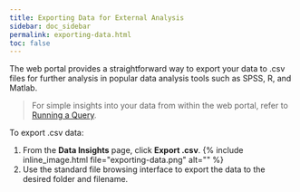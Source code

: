 ```yaml
---
title: Exporting Data for External Analysis
sidebar: doc_sidebar
permalink: exporting-data.html
toc: false
---
```


The web portal provides a straightforward way to export your data to .csv files for further analysis in popular data analysis tools such as SPSS, R, and Matlab. 

> For simple insights into your data from within the web portal, refer to [Running a Query](running-a-query.md).

To export .csv data:

1. From the **Data Insights** page, click **Export .csv**.
   {% include inline_image.html  file="exporting-data.png" alt="" %}
2. Use the standard file browsing interface to export the data to the desired folder and filename.

